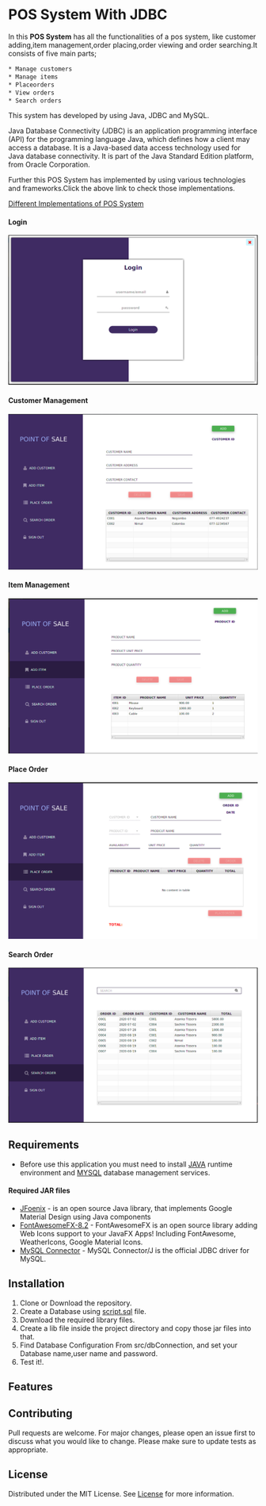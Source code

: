 # POS System With JDBC

In this **POS System** has all the functionalities of a pos system, like customer adding,item management,order placing,order viewing and order searching.It consists of five main parts;

    * Manage customers
    * Manage items
    * Placeorders
    * View orders
    * Search orders
    
This system has developed by using Java, JDBC and MySQL.

Java Database Connectivity (JDBC) is an application programming interface (API) for the programming language 
Java, which defines how a client may access a database. It is a Java-based data access technology used for 
Java database connectivity. It is part of the Java Standard Edition platform, from Oracle Corporation.   
    
Further this POS System has implemented by using various technologies and frameworks.Click the above link to check those implementations.

[Different Implementations of POS System](https://github.com/LawrenceAsanka/Point-of-Sale-System/blob/master/README.md)

#### Login

![login](screenshots/login.png "login")

#### Customer Management

![Customer Mgt](screenshots/customer-management.png "Customer Management")

#### Item Management

![Item Mgt](screenshots/item-management.png "Item Management")

#### Place Order

![Place Order](screenshots/placeorder.png "Place Order")

#### Search Order

![Search Order](screenshots/search-order.png "Search-order")

## Requirements

* Before use this application you must need to install [JAVA](https://www.oracle.com/java/technologies/javase/javase-jdk8-downloads.html) runtime environment and [MYSQL](https://www.mysql.com/) database management services.

#### Required JAR files
* [JFoenix](http://www.jfoenix.com/) - is an open source Java library, that implements Google Material Design using Java components
* [FontAwesomeFX-8.2](https://bitbucket.org/Jerady/fontawesomefx/downloads/) - FontAwesomeFX is an open source library adding Web Icons support to your JavaFX Apps! Including FontAwesome, WeatherIcons, Google Material Icons.
* [MySQL Connector](https://dev.mysql.com/downloads/connector/j/) - MySQL Connector/J is the official JDBC driver for MySQL.

## Installation

 1. Clone or Download the repository.
 2. Create a Database using [script.sql](script.sql) file.
 3. Download the required library files.
 4. Create a lib file inside the project directory and copy those jar files into that.
 5. Find Database Configuration From src/dbConnection, and set your Database name,user name and password.
 6. Test it!.
 
## Features

 
## Contributing
Pull requests are welcome. For major changes, please open an issue first to discuss what you would like to change.
Please make sure to update tests as appropriate.

## License
Distributed under the MIT License. See [License](LICENSE) for more information.

